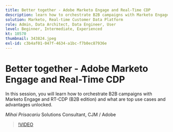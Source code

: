 ```yaml
---
title: Better together - Adobe Marketo Engage and Real-Time CDP
description: learn how to orchestrate B2B campaigns with Marketo Engage and RT-CDP (B2B edition)
solution: Marketo, Real-time Customer Data Platform
role: Admin, Data Architect, Data Engineer, User
level: Beginner, Intermediate, Experienced
kt: 10570
thumbnail: 343824.jpeg
exl-id: c3b4af01-047f-4634-a1bc-f7b0ec87936e
---
```

# Better together - Adobe Marketo Engage and Real-Time CDP

In this session, you will learn how to orchestrate B2B campaigns with Marketo Engage and RT-CDP (B2B edition) and what are top use cases and advantages unlocked.

*Mihai Prisacariu* Solutions Consultant, CJM / Adobe

>[!VIDEO](https://video.tv.adobe.com/v/343824/?quality=12&learn=on)
